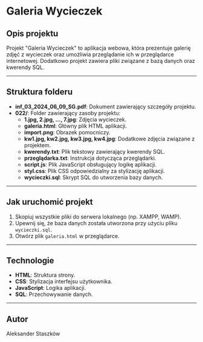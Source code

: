 # Galeria Wycieczek

## Opis projektu

Projekt "Galeria Wycieczek" to aplikacja webowa, która prezentuje galerię zdjęć z wycieczek oraz umożliwia przeglądanie ich w przeglądarce internetowej. Dodatkowo projekt zawiera pliki związane z bazą danych oraz kwerendy SQL.

---

## Struktura folderu

- **inf_03_2024_06_09_SG.pdf**: Dokument zawierający szczegóły projektu.
- **022/**: Folder zawierający zasoby projektu:
  - **1.jpg, 2.jpg, ..., 7.jpg**: Zdjęcia wycieczek.
  - **galeria.html**: Główny plik HTML aplikacji.
  - **import.png**: Obrazek pomocniczy.
  - **kw1.jpg, kw2.jpg, kw3.jpg, kw4.jpg**: Dodatkowe zdjęcia związane z projektem.
  - **kwerendy.txt**: Plik tekstowy zawierający kwerendy SQL.
  - **przeglądarka.txt**: Instrukcja dotycząca przeglądarki.
  - **script.js**: Plik JavaScript obsługujący logikę aplikacji.
  - **styl.css**: Plik CSS odpowiedzialny za stylizację aplikacji.
  - **wycieczki.sql**: Skrypt SQL do utworzenia bazy danych.

---

## Jak uruchomić projekt

1. Skopiuj wszystkie pliki do serwera lokalnego (np. XAMPP, WAMP).
2. Upewnij się, że baza danych została utworzona przy użyciu pliku `wycieczki.sql`.
3. Otwórz plik `galeria.html` w przeglądarce.

---

## Technologie

- **HTML**: Struktura strony.
- **CSS**: Stylizacja interfejsu użytkownika.
- **JavaScript**: Logika aplikacji.
- **SQL**: Przechowywanie danych.

---

## Autor

Aleksander Staszków
